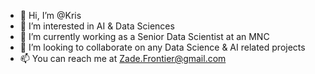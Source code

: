 - 👋 Hi, I’m @Kris
- 👀 I’m interested in AI & Data Sciences
- 🌱 I’m currently working as a Senior Data Scientist at an MNC
- 💞️ I’m looking to collaborate on any Data Science & AI related projects
- 📫 You can reach me at Zade.Frontier@gmail.com

<!---
ZadeFrontier/ZadeFrontier is a ✨ special ✨ repository because its `README.md` (this file) appears on your GitHub profile.
You can click the Preview link to take a look at your changes.
--->
